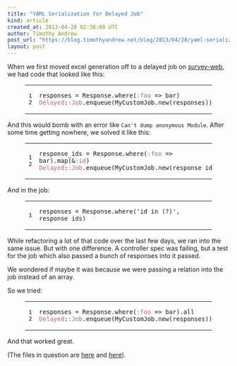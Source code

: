 ```yaml
---
title: "YAML Serialization for Delayed Job"
kind: article
created_at: 2013-04-28 02:38:00 UTC
author: Timothy Andrew
post_url: "https://blog.timothyandrew.net/blog/2013/04/28/yaml-serialization-for-delayed-job/"
layout: post
---
```

<p>When we first moved excel generation off to a delayed job on <a href="https://github.com/c42/survey-web">survey-web</a>, we had code that looked like this:</p>

<figure class='code'><figcaption><span></span></figcaption><div class="highlight"><table><tr><td class="gutter"><pre class="line-numbers"><span class='line-number'>1</span>
<span class='line-number'>2</span>
</pre></td><td class='code'><pre><code class='ruby'><span class='line'><span class="n">responses</span> <span class="o">=</span> <span class="no">Response</span><span class="o">.</span><span class="n">where</span><span class="p">(</span><span class="ss">:foo</span> <span class="o">=&gt;</span> <span class="n">bar</span><span class="p">)</span>
</span><span class='line'><span class="ss">Delayed</span><span class="p">:</span><span class="ss">:Job</span><span class="o">.</span><span class="n">enqueue</span><span class="p">(</span><span class="no">MyCustomJob</span><span class="o">.</span><span class="n">new</span><span class="p">(</span><span class="n">responses</span><span class="p">))</span>
</span></code></pre></td></tr></table></div></figure>


<p>And this would bomb with an error like <code>Can't dump anonymous Module</code>.
After some time getting nowhere, we solved it like this:</p>

<figure class='code'><figcaption><span></span></figcaption><div class="highlight"><table><tr><td class="gutter"><pre class="line-numbers"><span class='line-number'>1</span>
<span class='line-number'>2</span>
</pre></td><td class='code'><pre><code class='ruby'><span class='line'><span class="n">response_ids</span> <span class="o">=</span> <span class="no">Response</span><span class="o">.</span><span class="n">where</span><span class="p">(</span><span class="ss">:foo</span> <span class="o">=&gt;</span> <span class="n">bar</span><span class="p">)</span><span class="o">.</span><span class="n">map</span><span class="p">(</span><span class="o">&amp;</span><span class="ss">:id</span><span class="p">)</span>
</span><span class='line'><span class="ss">Delayed</span><span class="p">:</span><span class="ss">:Job</span><span class="o">.</span><span class="n">enqueue</span><span class="p">(</span><span class="no">MyCustomJob</span><span class="o">.</span><span class="n">new</span><span class="p">(</span><span class="n">response_ids</span><span class="p">))</span>
</span></code></pre></td></tr></table></div></figure>


<p>And in the job:</p>

<figure class='code'><figcaption><span></span></figcaption><div class="highlight"><table><tr><td class="gutter"><pre class="line-numbers"><span class='line-number'>1</span>
</pre></td><td class='code'><pre><code class='ruby'><span class='line'><span class="n">responses</span> <span class="o">=</span> <span class="no">Response</span><span class="o">.</span><span class="n">where</span><span class="p">(</span><span class="s1">&#39;id in (?)&#39;</span><span class="p">,</span> <span class="n">response_ids</span><span class="p">)</span>
</span></code></pre></td></tr></table></div></figure>


<p>While refactoring a lot of that code over the last few days, we ran into the same issue. But with one difference. A controller spec was failing, but a test for the job which also passed a bunch of responses into it passed.</p>

<p>We wondered if maybe it was because we were passing a relation into the job instead of an array.</p>

<p>So we tried:</p>

<figure class='code'><figcaption><span></span></figcaption><div class="highlight"><table><tr><td class="gutter"><pre class="line-numbers"><span class='line-number'>1</span>
<span class='line-number'>2</span>
</pre></td><td class='code'><pre><code class='ruby'><span class='line'><span class="n">responses</span> <span class="o">=</span> <span class="no">Response</span><span class="o">.</span><span class="n">where</span><span class="p">(</span><span class="ss">:foo</span> <span class="o">=&gt;</span> <span class="n">bar</span><span class="p">)</span><span class="o">.</span><span class="n">all</span>
</span><span class='line'><span class="ss">Delayed</span><span class="p">:</span><span class="ss">:Job</span><span class="o">.</span><span class="n">enqueue</span><span class="p">(</span><span class="no">MyCustomJob</span><span class="o">.</span><span class="n">new</span><span class="p">(</span><span class="n">responses</span><span class="p">))</span>
</span></code></pre></td></tr></table></div></figure>


<p>And that worked great.</p>

<p>(The files in question are <a href="https://github.com/c42/survey-web/blob/master/app/controllers/responses_controller.rb#L16">here</a> and <a href="https://github.com/c42/survey-web/blob/master/app/models/reports/excel/job.rb%22">here</a>).</p>

